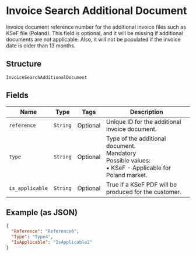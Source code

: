
# Invoice Search Additional Document

Invoice document reference number for the additional invoice files such as KSeF file (Poland). This field is optional, and it will be missing if additional documents are not applicable. Also, it will not be populated if the invoice date is older than 13 months.

## Structure

`InvoiceSearchAdditionalDocument`

## Fields

| Name | Type | Tags | Description |
|  --- | --- | --- | --- |
| `reference` | `String` | Optional | Unique ID for the additional invoice document. |
| `type` | `String` | Optional | Type of the additional document.<br>Mandatory<br>Possible values:<br>•    KSeF - Applicable for Poland market. |
| `is_applicable` | `String` | Optional | True if a KSeF PDF will be produced for the customer. |

## Example (as JSON)

```json
{
  "Reference": "Reference6",
  "Type": "Type4",
  "IsApplicable": "IsApplicable2"
}
```

